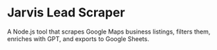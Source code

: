 # Jarvis Lead Scraper

A Node.js tool that scrapes Google Maps business listings, filters them, enriches with GPT, and exports to Google Sheets.
